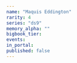 ```yaml
---
name: "Maquis Eddington"
rarity: 4
series: "ds9"
memory_alpha: ""
bigbook_tier:
events:
in_portal:
published: false
---
```

